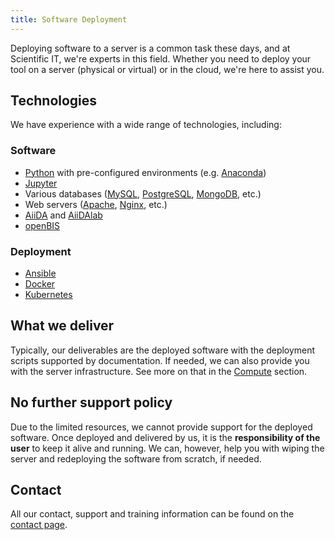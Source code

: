 ```yaml
---
title: Software Deployment
---
```


Deploying software to a server is a common task these days, and at Scientific IT, we're experts in this field.
Whether you need to deploy your tool on a server (physical or virtual) or in the cloud, we're here to assist you.

## Technologies

We have experience with a wide range of technologies, including:

### Software

- [Python](https://www.python.org/) with pre-configured environments (e.g. [Anaconda](https://www.anaconda.com/))
- [Jupyter](https://jupyter.org/)
- Various databases ([MySQL](https://www.mysql.com/), [PostgreSQL](https://www.postgresql.org/), [MongoDB](https://www.mongodb.com/), etc.)
- Web servers ([Apache](https://apache.org/), [Nginx](https://nginx.org/en/), etc.)
- [AiiDA](https://www.aiida.net/) and [AiiDAlab](https://www.aiidalab.net/)
- [openBIS](/documentation/openbis/)

### Deployment

- [Ansible](https://www.ansible.com/)
- [Docker](https://www.docker.com/)
- [Kubernetes](https://kubernetes.io/)

## What we deliver

Typically, our deliverables are the deployed software with the deployment scripts supported by documentation.
If needed, we can also provide you with the server infrastructure.
See more on that in the [Compute](/services/compute/) section.

## No further support policy

Due to the limited resources, we cannot provide support for the deployed software.
Once deployed and delivered by us, it is the **responsibility of the user** to keep it alive and running.
We can, however, help you with wiping the server and redeploying the software from scratch, if needed.

## Contact

All our contact, support and training information can be found on the [contact page](/support).
